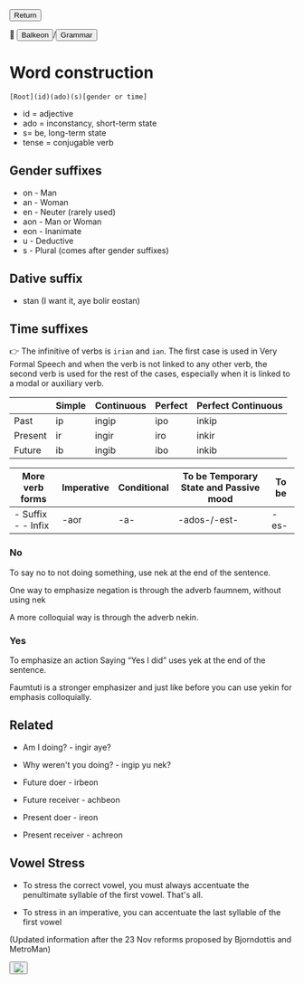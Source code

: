 <button class="button-82-pushable" role="button" onclick="history.back()">
 <span class="button-82-shadow"></span>
 <span class="button-82-edge"></span>
 <span class="button-82-front text">
 Return
 </span> </button>

📂 <button class="button-16" role="button" onclick="location.href='../../index'">Balkeon</button>/<button class="button-16" role= "button" onclick="location.href='../index'">Grammar</button>

# Word construction

`[Root](id)(ado)(s)[gender or time]`
- id = adjective
- ado = inconstancy, short-term state
- s= be, long-term state
- tense = conjugable verb

## Gender suffixes
- on - Man
- an - Woman
- en - Neuter (rarely used)
- aon - Man or Woman
- eon - Inanimate
- u - Deductive
- s - Plural (comes after gender suffixes)

## Dative suffix
- stan (I want it, aye bolir eostan)

## Time suffixes

👉 The infinitive of verbs is `irian` and `ian`. The first case is used in Very Formal Speech and when the verb is not linked to any other verb, the second verb is used for the rest of the cases, especially when it is linked to a modal or auxiliary verb.

<div class="table-wrapper" markdown="block">

| | Simple | Continuous | Perfect | Perfect Continuous |
| -------- | ------ | -------- | -------- | ----------------- |
| Past | ip | ingip | ipo | inkip |
| Present | ir | ingir | iro | inkir |
| Future | ib | ingib | ibo | inkib |

| More verb forms | Imperative | Conditional | To be Temporary State and Passive mood | To be |
| --------------------- | ---------- | ----------- | ------------------- | ----- |
| \- Suffix \- \- Infix | \-aor | \-a- | \-ados-/\-est\- | \-es- |

</div>

### No

To say no to not doing something, use nek at the end of the sentence.

One way to emphasize negation is through the adverb faumnem, without using nek

A more colloquial way is through the adverb nekin.

### Yes

To emphasize an action Saying “Yes I did” uses yek at the end of the sentence.

Faumtuti is a stronger emphasizer and just like before you can use yekin for emphasis colloquially.

## Related

- Am I doing? - ingir aye?
- Why weren't you doing? - ingip yu nek?

- Future doer - irbeon
- Future receiver - achbeon
- Present doer - ireon
- Present receiver - achreon

## Vowel Stress

- To stress the correct vowel, you must always accentuate the penultimate syllable of the first vowel. That's all.

- To stress in an imperative, you can accentuate the last syllable of the first vowel

(Updated information after the 23 Nov reforms proposed by Bjorndottis and MetroMan)

<button class="button-17" role="button" onclick="langRedirect('en')"><img src="https://img.icons8.com/?size=35&id=95094&format=png&color=000000"/></button> 
